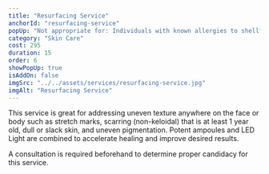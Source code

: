 ```yaml
---
title: "Resurfacing Service"
anchorId: "resurfacing-service"
popUp: "Not appropriate for: Individuals with known allergies to shellfish or seaweed and or currently undergoing medical treatments that suppress the immune system until treatment is completed by the respective physician and cleared for normal activities. All non-keloidal scars must be diagnosed by a medical professional."
category: "Skin Care"
cost: 295
duration: 15
order: 6
showPopUp: true
isAddOn: false
imgSrc: "../../assets/services/resurfacing-service.jpg"
imgAlt: "Resurfacing Service"
---
```


This service is great for addressing uneven texture anywhere on the face or body such as stretch marks, scarring (non-keloidal) that is at least 1 year old, dull or slack skin, and uneven pigmentation.
Potent ampoules and LED Light are combined to accelerate healing and improve desired results.

A consultation is required beforehand to determine proper candidacy for this service.
